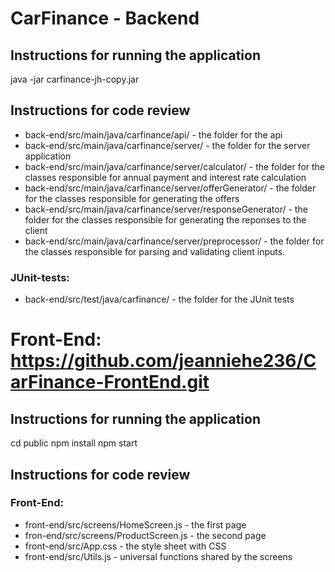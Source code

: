 # CarFinance - Backend
## Instructions for running the application
java -jar carfinance-jh-copy.jar

## Instructions for code review ##
* back-end/src/main/java/carfinance/api/ - the folder for the api
* back-end/src/main/java/carfinance/server/ - the folder for the server application
* back-end/src/main/java/carfinance/server/calculator/ - the folder for the classes responsible for annual payment and interest rate calculation
* back-end/src/main/java/carfinance/server/offerGenerator/ - the folder for the classes responsible for generating the offers
* back-end/src/main/java/carfinance/server/responseGenerator/ - the folder for the classes responsible for generating the reponses to the client
* back-end/src/main/java/carfinance/server/preprocessor/ - the folder for the classes responsible for parsing and validating client inputs.

### JUnit-tests: ###
* back-end/src/test/java/carfinance/ - the folder for the JUnit tests


# Front-End: https://github.com/jeanniehe236/CarFinance-FrontEnd.git
## Instructions for running the application
cd public
npm install
npm start

## Instructions for code review ##
### Front-End: ###
* front-end/src/screens/HomeScreen.js - the first page
* fron-end/src/screens/ProductScreen.js - the second page
* front-end/src/App.css - the style sheet with CSS
* front-end/src/Utils.js - universal functions shared by the screens
